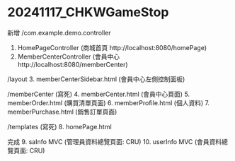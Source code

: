 # 20241117_CHKWGameStop

新增
/com.example.demo.controller
1. HomePageController (商城首頁 http://localhost:8080/homePage)
2. MemberCenterController (會員中心 http://localhost:8080/memberCenter)

/layout
3. memberCenterSidebar.html (會員中心左側控制面板)

/memberCenter (寫死)
4. memberCenter.html (會員中心頁面)
5. memberOrder.html (購買清單頁面)
6. memberProfile.html (個人資料)
7. memberPurchase.html (銷售訂單頁面)

/templates (寫死)
8. homePage.html

完成
9. saInfo MVC (管理員資料總覽頁面: CRU)
10. userInfo MVC (會員資料總覽頁面: CRU)
